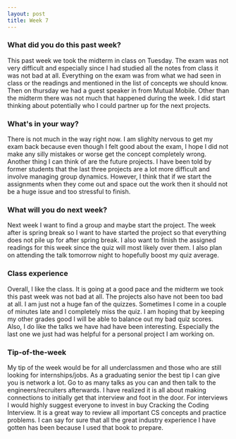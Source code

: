 ```yaml
---
layout: post
title: Week 7
---
```


### What did you do this past week?

This past week we took the midterm in class on Tuesday. The exam was not very difficult and especially since I had studied all the notes from class it was not bad at all. Everything on the exam was from what we had seen in class or the readings and mentioned in the list of concepts we should know. Then on thursday we had a guest speaker in from Mutual Mobile. Other than the midterm there was not much that happened during the week. I did start thinking about potentially who I could partner up for the next projects.   

### What's in your way?

There is not much in the way right now. I am slighlty nervous to get my exam back because even though I felt good about the exam, I hope I did not make any silly mistakes or worse get the concept completely wrong. Another thing I can think of are the future projects. I have been told by former students that the last three projects are a lot more difficult and involve managing group dynamics. However, I think that if we start the assignments when they come out and space out the work then it should not be a huge issue and too stressful to finish.  

### What will you do next week?

Next week I want to find a group and maybe start the project. The week after is spring break so I want to have started the project so that everything does not pile up for after spring break. I also want to finish the assigned readings for this week since the quiz will most likely over them. I also plan on attending the talk tomorrow night to hopefully boost my quiz average. 

### Class experience

Overall, I like the class. It is going at a good pace and the midterm we took this past week was not bad at all. The projects also have not been too bad at all. I am just not a huge fan of the quizzes. Sometimes I come in a couple of minutes late and I completely miss the quiz. I am hoping that by keeping my other grades good I will be able to balance out my bad quiz scores. Also, I do like the talks we have had have been interesting. Especially the last one we just had was helpful for a personal project I am working on.

### Tip-of-the-week

My tip of the week would be for all underclassmen and those who are still looking for internships/jobs. As a graduating senior the best tip I can give you is network a lot. Go to as many talks as you can and then talk to the engineers/recruiters afterwards. I have realized it is all about making connections to initially get that interview and foot in the door. For interviews I would highly suggest everyone to invest in buy Cracking the Coding Interview. It is a great way to review all important CS concepts and practice problems. I can say for sure that all the great industry experience I have gotten has been because I used that book to prepare. 
